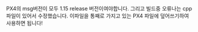 PX4의 msg버전이 모두 1.15 release 버전이여야합니다. 그리고 빌드중 오류나는 cpp파일이 있어서 수정했습니다.
이파일을 통째로 가지고 있는 PX4 파일에 덮어쓰기하여 사용하면 됩니다!

